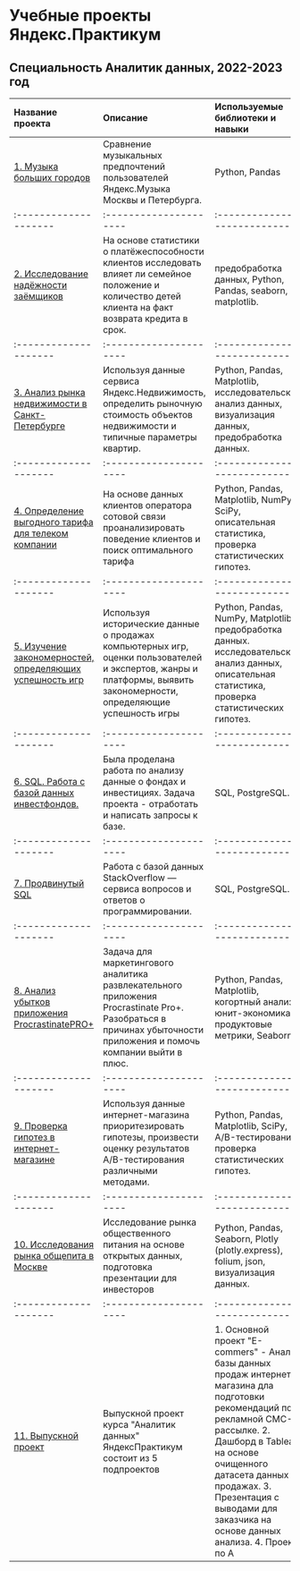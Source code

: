 # Учебные проекты Яндекс.Практикум
## Специальность Аналитик данных, 2022-2023 год



| Название проекта             | Описание           | Используемые библиотеки и навыки                |
| :-------------------- | :--------------------- |:---------------------------|
|[1. Музыка больших городов](https://github.com/dema-02/yandex-praktikum-projekt/tree/main/01_Big_siti_musik)|Сравнение музыкальных предпочтений пользователей Яндекс.Музыка Москвы и Петербурга. |Python, Pandas |
| :-------------------- | :--------------------- |:---------------------------|
|[2. Исследование надёжности заёмщиков](https://github.com/dema-02/yandex-praktikum-projekt/tree/main/02_Borrowers) |На основе статистики о платёжеспособности клиентов исследовать влияет ли семейное положение и количество детей клиента на факт возврата кредита в срок. | предобработка данных, Python, Pandas, seaborn, matplotlib. |
| :-------------------- | :--------------------- |:---------------------------|
|[3. Анализ рынка недвижимости в Санкт-Петербурге](https://github.com/dema-02/yandex-praktikum-projekt/tree/main/03_Real_estate)|Используя данные сервиса Яндекс.Недвижимость, определить рыночную стоимость объектов недвижимости и типичные параметры квартир.|Python, Pandas, Matplotlib, исследовательский анализ данных, визуализация данных, предобработка данных. |
| :-------------------- | :--------------------- |:---------------------------|
|[4. Определение выгодного тарифа для телеком компании](https://github.com/dema-02/yandex-praktikum-projekt/tree/main/04_mobil_tariff)|На основе данных клиентов оператора сотовой связи проанализировать поведение клиентов и поиск оптимального тарифа | Python, Pandas, Matplotlib, NumPy, SciPy, описательная статистика, проверка статистических гипотез. |
| :-------------------- | :--------------------- |:---------------------------|
|[5. Изучение закономерностей, определяющих успешность игр](https://github.com/dema-02/yandex-praktikum-projekt/tree/main/05_game)|Используя исторические данные о продажах компьютерных игр, оценки пользователей и экспертов, жанры и платформы, выявить закономерности, определяющие успешность игры |Python, Pandas, NumPy, Matplotlib, предобработка данных. исследовательский анализ данных, описательная статистика, проверка статистических гипотез. |
| :-------------------- | :--------------------- |:---------------------------|
|[6. SQL. Работа с базой данных инвестфондов.](https://github.com/dema-02/yandex-praktikum-projekt/tree/main/06_invest_fond)|Была проделана работа по анализу данные о фондах и инвестициях. Задача проекта - отработать и написать запросы к базе. | SQL, PostgreSQL.|
| :-------------------- | :--------------------- |:---------------------------|
|[7. Продвинутый SQL](https://github.com/dema-02/yandex-praktikum-projekt/tree/main/06_1_sql_StackOverflow)|Работа с базой данных StackOverflow — сервиса вопросов и ответов о программировании.| SQL, PostgreSQL. |
| :-------------------- | :--------------------- |:---------------------------|
|[8. Анализ убытков приложения ProcrastinatePRO+](https://github.com/dema-02/yandex-praktikum-projekt/tree/main/07_analisys_application)|Задача для маркетингового аналитика развлекательного приложения Procrastinate Pro+. Разобраться в причинах убыточности приложения и помочь компании выйти в плюс.| Python, Pandas, Matplotlib, когортный анализ, юнит-экономика, продуктовые метрики, Seaborn |
| :-------------------- | :--------------------- |:---------------------------|
|[9. Проверка гипотез в интернет-магазине](https://github.com/dema-02/yandex-praktikum-projekt/tree/main/08_AB_test)|Используя данные интернет-магазина приоритезировать гипотезы, произвести оценку результатов A/B-тестирования различными методами. | Python, Pandas, Matplotlib, SciPy, A/B-тестирование, проверка статистических гипотез. |
| :-------------------- | :--------------------- |:---------------------------|
|[10. Исследования рынка общепита в Москве](https://github.com/dema-02/yandex-praktikum-projekt/tree/main/09_kafe)|Исследование рынка общественного питания на основе открытых данных, подготовка презентации для инвесторов | Python, Pandas, Seaborn, Plotly (plotly.express), folium, json, визуализация данных. |
| :-------------------- | :--------------------- |:---------------------------|
|[11. Выпускной проект](https://github.com/dema-02/yandex-praktikum-projekt/tree/main/10_graduation_project)|Выпускной проект курса "Аналитик данных" ЯндексПрактикум  состоит из 5 подпроектов |1. Основной проект "E-commers" - Анализ базы данных продаж интернет-магазина дла подготовки рекомендаций по рекламной СМС-рассылке. 2. Дашборд в Tableau на основе очищенного датасета данных о продажах. 3. Презентация с выводами для заказчика на основе данных анализа. 4. Проект по A|B  тестированию новой рекомендательной системы в приложении. 5. Задачи по SQL на основе баз данных по продажам книг. |
